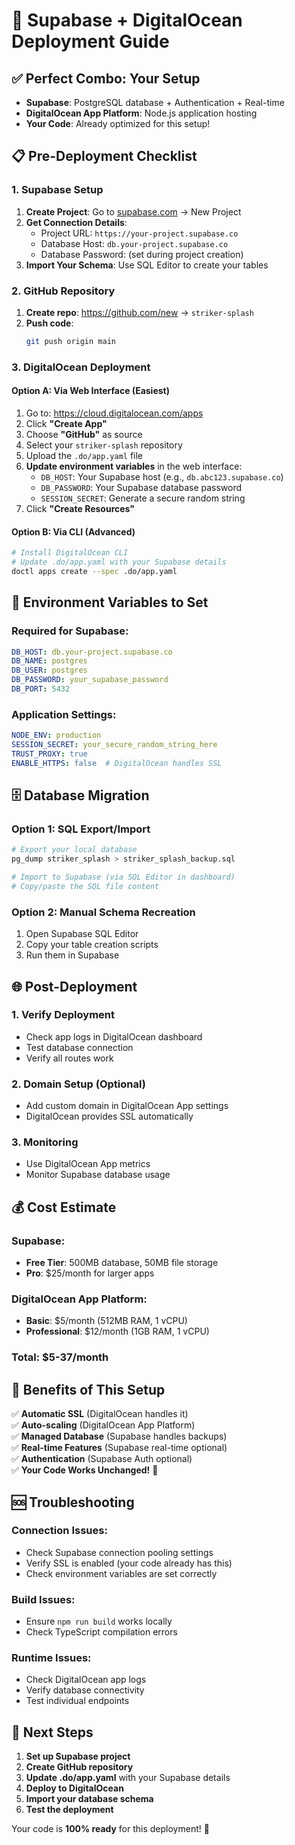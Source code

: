# 🚀 Supabase + DigitalOcean Deployment Guide

## ✅ Perfect Combo: Your Setup

- **Supabase**: PostgreSQL database + Authentication + Real-time
- **DigitalOcean App Platform**: Node.js application hosting
- **Your Code**: Already optimized for this setup!

## 📋 Pre-Deployment Checklist

### 1. Supabase Setup
1. **Create Project**: Go to [supabase.com](https://supabase.com) → New Project
2. **Get Connection Details**: 
   - Project URL: `https://your-project.supabase.co`
   - Database Host: `db.your-project.supabase.co`
   - Database Password: (set during project creation)
3. **Import Your Schema**: Use SQL Editor to create your tables

### 2. GitHub Repository
1. **Create repo**: https://github.com/new → `striker-splash`
2. **Push code**: 
   ```bash
   git push origin main
   ```

### 3. DigitalOcean Deployment

#### Option A: Via Web Interface (Easiest)
1. Go to: https://cloud.digitalocean.com/apps
2. Click **"Create App"**
3. Choose **"GitHub"** as source
4. Select your `striker-splash` repository
5. Upload the `.do/app.yaml` file
6. **Update environment variables** in the web interface:
   - `DB_HOST`: Your Supabase host (e.g., `db.abc123.supabase.co`)
   - `DB_PASSWORD`: Your Supabase database password
   - `SESSION_SECRET`: Generate a secure random string
7. Click **"Create Resources"**

#### Option B: Via CLI (Advanced)
```bash
# Install DigitalOcean CLI
# Update .do/app.yaml with your Supabase details
doctl apps create --spec .do/app.yaml
```

## 🔧 Environment Variables to Set

### Required for Supabase:
```yaml
DB_HOST: db.your-project.supabase.co
DB_NAME: postgres
DB_USER: postgres  
DB_PASSWORD: your_supabase_password
DB_PORT: 5432
```

### Application Settings:
```yaml
NODE_ENV: production
SESSION_SECRET: your_secure_random_string_here
TRUST_PROXY: true
ENABLE_HTTPS: false  # DigitalOcean handles SSL
```

## 🗄️ Database Migration

### Option 1: SQL Export/Import
```bash
# Export your local database
pg_dump striker_splash > striker_splash_backup.sql

# Import to Supabase (via SQL Editor in dashboard)
# Copy/paste the SQL file content
```

### Option 2: Manual Schema Recreation
1. Open Supabase SQL Editor
2. Copy your table creation scripts
3. Run them in Supabase

## 🌐 Post-Deployment

### 1. Verify Deployment
- Check app logs in DigitalOcean dashboard
- Test database connection
- Verify all routes work

### 2. Domain Setup (Optional)
- Add custom domain in DigitalOcean App settings
- DigitalOcean provides SSL automatically

### 3. Monitoring
- Use DigitalOcean App metrics
- Monitor Supabase database usage

## 💰 Cost Estimate

### Supabase:
- **Free Tier**: 500MB database, 50MB file storage
- **Pro**: $25/month for larger apps

### DigitalOcean App Platform:
- **Basic**: $5/month (512MB RAM, 1 vCPU)
- **Professional**: $12/month (1GB RAM, 1 vCPU)

### Total: $5-37/month

## 🔧 Benefits of This Setup

✅ **Automatic SSL** (DigitalOcean handles it)  
✅ **Auto-scaling** (DigitalOcean App Platform)  
✅ **Managed Database** (Supabase handles backups)  
✅ **Real-time Features** (Supabase real-time optional)  
✅ **Authentication** (Supabase Auth optional)  
✅ **Your Code Works Unchanged!** 🎉  

## 🆘 Troubleshooting

### Connection Issues:
- Check Supabase connection pooling settings
- Verify SSL is enabled (your code already has this)
- Check environment variables are set correctly

### Build Issues:
- Ensure `npm run build` works locally
- Check TypeScript compilation errors

### Runtime Issues:
- Check DigitalOcean app logs
- Verify database connectivity
- Test individual endpoints

## 🎯 Next Steps

1. **Set up Supabase project**
2. **Create GitHub repository** 
3. **Update .do/app.yaml** with your Supabase details
4. **Deploy to DigitalOcean**
5. **Import your database schema**
6. **Test the deployment**

Your code is **100% ready** for this deployment! 🚀

